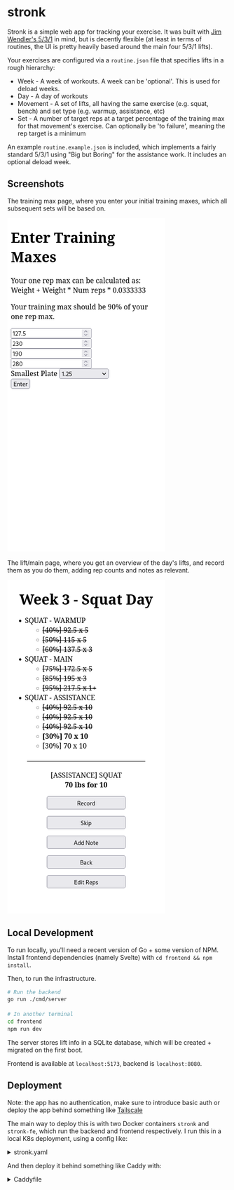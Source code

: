 # stronk

Stronk is a simple web app for tracking your exercise. It was built with [Jim Wendler's 5/3/1](https://www.amazon.com/Simplest-Effective-Training-System-Strength/dp/B00686OYGQ) in mind, but is decently flexible (at least in terms of routines, the UI is pretty heavily based around the main four 5/3/1 lifts).

Your exercises are configured via a `routine.json` file that specifies lifts in a rough hierarchy:

* Week - A week of workouts. A week can be 'optional'. This is used for deload weeks.
* Day - A day of workouts
* Movement - A set of lifts, all having the same exercise (e.g. squat, bench) and set type (e.g. warmup, assistance, etc)
* Set - A number of target reps at a target percentage of the training max for that movement's exercise. Can optionally be 'to failure', meaning the rep target is a minimum

An example `routine.example.json` is included, which implements a fairly standard 5/3/1 using "Big but Boring" for the assistance work. It includes an optional deload week.

## Screenshots

The training max page, where you enter your initial training maxes, which all subsequent sets will be based on.

![Screenshot of the training max page, showing four inputs corresponding to the four lifts of 5/3/1, along with a selector for the smallest plate you have available at your gym](/screenshots/training-maxes.png)

The lift/main page, where you get an overview of the day's lifts, and record them as you do them, adding rep counts and notes as relevant.

![Screenshot of the lifts page, showing a series of sets broken into warmup, main, and assistance. The bottom half of the page shows buttons for recording lifts, adding notes, skipping, and more](/screenshots/lifts.png)


## Local Development

To run locally, you'll need a recent version of Go + some version of NPM. Install frontend dependencies (namely Svelte) with `cd frontend && npm install`.

Then, to run the infrastructure.

```bash
# Run the backend
go run ./cmd/server

# In another terminal
cd frontend
npm run dev
```

The server stores lift info in a SQLite database, which will be created + migrated on the first boot.

Frontend is available at `localhost:5173`, backend is `localhost:8080`.

## Deployment

Note: the app has no authentication, make sure to introduce basic auth or deploy the app behind something like [Tailscale](https://tailscale.com/)

The main way to deploy this is with two Docker containers `stronk` and `stronk-fe`, which run the backend and frontend respectively. I run this in a local K8s deployment, using a config like:

<details>

<summary>stronk.yaml</summary>

```yaml
apiVersion: apps/v1
kind: Deployment
metadata:
  name: stronk-deployment
  labels:
    app: stronk
spec:
  selector:
    matchLabels:
      app: stronk
  strategy:
    type: Recreate
  template:
    metadata:
      labels:
        app: stronk
    spec:
        containers:
        - image: <registry>/stronk-fe
          name: frontend
          env:
          - name: SERVER_ENDPOINT
            value: "https://stronk.example.com"
          - name: LOCAL_BACKEND_ENDPOINT
            value: "http://localhost:8080"
          ports:
            - containerPort: 3000
              name: web
        - image: <registry>/stronk
          name: backend
          env:
          - name: ROUTINE_FILE
            value: /config/routine.json
          - name: DB_FILE
            value: /data/stronk.db
          - name: MIGRATION_DIR
            value: /migrations
          ports:
            - containerPort: 8080
              name: http-api
          volumeMounts:
          - name: site-data
            mountPath: "/data"
            subPath: stronk
          - name: config
            mountPath: "/config"
            readOnly: true
        volumes:
        - name: site-data
          # TODO: Some kind of mount for the SQLite database
        - name: config
          configMap:
            name: stronk-config
          # This contains the routine.json file for your specific program.
---
apiVersion: v1
kind: Service
metadata:
  name: stronk
spec:
  selector:
    app: stronk
  ports:
    - name: web
      protocol: TCP
      port: 3000
      targetPort: 3000
    - name: http-api
      protocol: TCP
      port: 8080
      targetPort: 8080
```

</details>

And then deploy it behind something like Caddy with:

<details>

<summary>Caddyfile</summary>

```caddy
https://stronk.<domain> {
	encode gzip

	handle /api/* {
		reverse_proxy stronk.<namespace>.svc.cluster.local:8080
	}

	handle {
		reverse_proxy stronk.<namespace>.svc.cluster.local:3000
	}
}
```

</details>
